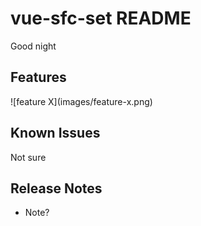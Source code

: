 # vue-sfc-set README

Good night

## Features

\!\[feature X\]\(images/feature-x.png\)

## Known Issues

Not sure

## Release Notes

- Note?